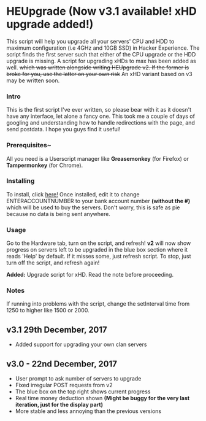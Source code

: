 # HEUpgrade (Now v3.1 available! xHD upgrade added!)
This script will help you upgrade all your servers' CPU and HDD to maximum configuration (i.e 4GHz and 10GB SSD) in Hacker Experience. The script finds the first server such that either of the CPU upgrade or the HDD upgrade is missing.
A script for upgrading xHDs to max has been added as well. ~~which was written alongside writing HEUpgrade v2. If the former is broke for you, use the latter on your own risk~~ An xHD variant based on v3 may be written soon.

### Intro
This is the first script I've ever written, so please bear with it as it doesn't have any interface, let alone a fancy one.
This took me a couple of days of googling and understanding how to handle redirections with the page, and send postdata.
I hope you guys find it useful!

### Prerequisites~
All you need is a Userscript manager like **Greasemonkey** (for Firefox) or __Tampermonkey__ (for Chrome).

### Installing
To install, click [here!](https://github.com/Epsilon-Alpha/heupgrade/raw/master/HEUpgrade31.user.js)
Once installed, edit it to change ENTERACCOUNTNUMBER to your bank account number **(without the #)** which will be used to buy the servers. Don't worry, this is safe as pie because no data is being sent anywhere.

### Usage
Go to the Hardware tab, turn on the script, and refresh!
__v2__ will now show progress on servers left to be upgraded in the blue box section where it reads 'Help' by default. If it misses some, just refresh script.
To stop, just turn off the script, and refresh again!

__Added:__ Upgrade script for xHD. Read the note before proceeding.

### Notes
If running into problems with the script, change the setInterval time from 1250 to higher like 1500 or 2000.

## v3.1  29th December, 2017
- Added support for upgrading your own clan servers

## v3.0 - 22nd December, 2017
- User prompt to ask number of servers to upgrade
- Fixed irregular POST requests from v2
- The blue box on the top right shows current progress
- Real time money deduction shown **(Might be buggy for the very last iteration, just for the display part)**
- More stable and less annoying than the previous versions
